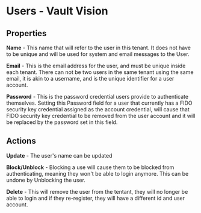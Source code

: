 Users - Vault Vision
========

## Properties

**Name** - This name that will refer to the user in this tenant.  It does not have to be unique and will be used for system and email messages to the User.

**Email** - This is the email address for the user, and must be unique inside each tenant.  There can not be two users in the same tenant using the same email, it is akin to a username, and is the unique identifier for a user account.

**Password** - This is the password credential users provide to authenticate themselves.  Setting this Password field for a user that currently has a FIDO security key credential assigned as the account credential, will cause that FIDO security key credential to be removed from the user account and it will be replaced by the password set in this field.

## Actions

**Update** - The user's name can be updated

**Block/Unblock** - Blocking a use will cause them to be blocked from authenticating, meaning they won't be able to login anymore.  This can be undone by Unblocking the user.

**Delete** - This will remove the user from the tentant, they will no longer be able to login and if they re-register, they will have a different id and user account.
